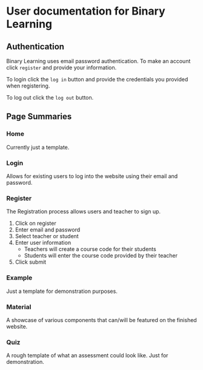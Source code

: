 # User documentation for Binary Learning

## Authentication

Binary Learning uses email password authentication. To make an account click
`register` and provide your information.

To login click the `log in` button and provide the credentials you provided when
registering.

To log out click the `log out` button.

## Page Summaries

### Home   
Currently just a template.   

### Login
Allows for existing users to log into the website using their email and password.   

### Register   

The Registration process allows users and teacher to sign up.

1. Click on register
2. Enter email and password
3. Select teacher or student
4. Enter user information
    * Teachers will create a course code for their students
    * Students will enter the course code provided by their teacher
5. Click submit

### Example   
Just a template for demonstration purposes.   

### Material   
A showcase of various components that can/will be featured on the finished website.   

### Quiz   
A rough template of what an assessment could look like. Just for demonstration.